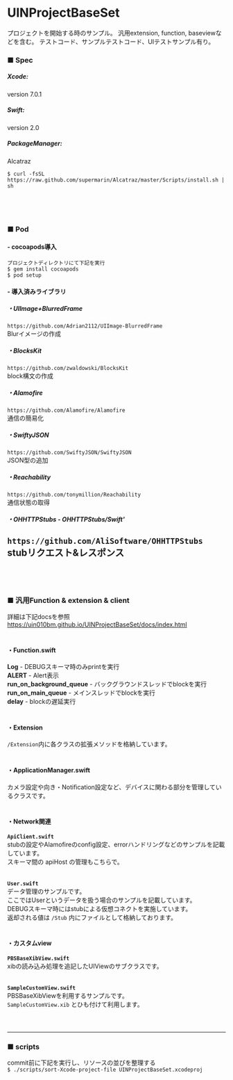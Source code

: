 # UINProjectBaseSet
プロジェクトを開始する時のサンプル。
汎用extension, function, baseviewなどを含む。
テストコード、サンプルテストコード、UIテストサンプル有り。

### ■ Spec

##### Xcode:
version 7.0.1
##### Swift:
version 2.0
##### PackageManager:
Alcatraz  
```
$ curl -fsSL https://raw.github.com/supermarin/Alcatraz/master/Scripts/install.sh | sh
```
　
-----------------------------
### ■ Pod
#### - cocoapods導入  
```
プロジェクトディレクトリにて下記を実行
$ gem install cocoapods
$ pod setup
```

#### - 導入済みライブラリ
##### ・UIImage+BlurredFrame  
`https://github.com/Adrian2112/UIImage-BlurredFrame`  
Blurイメージの作成  
##### ・BlocksKit  
`https://github.com/zwaldowski/BlocksKit`  
block構文の作成  
##### ・Alamofire  
`https://github.com/Alamofire/Alamofire`  
通信の簡易化  
##### ・SwiftyJSON  
`https://github.com/SwiftyJSON/SwiftyJSON`  
JSON型の追加  
##### ・Reachability  
`https://github.com/tonymillion/Reachability`  
通信状態の取得  
#####  ・OHHTTPStubs - OHHTTPStubs/Swift'  
`https://github.com/AliSoftware/OHHTTPStubs`  
stubリクエスト&レスポンス  
　  
　
-----------------------------
### ■ 汎用Function & extension & client
  
詳細は下記docsを参照  
https://uin010bm.github.io/UINProjectBaseSet/docs/index.html  
　  
#### ・Function.swift
**Log** - DEBUGスキーマ時のみprintを実行  
**ALERT** - Alert表示  
**run_on_background_queue** - バックグラウンドスレッドでblockを実行  
**run_on_main_queue** - メインスレッドでblockを実行  
**delay** - blockの遅延実行  
　
  
#### ・Extension
`/Extension`内に各クラスの拡張メソッドを格納しています。  
　
  
#### ・ApplicationManager.swift
カメラ設定や向き・Notification設定など、デバイスに関わる部分を管理しているクラスです。  
　
  
#### ・Network関連
**`ApiClient.swift`**  
stubの設定やAlamofireのconfig設定、errorハンドリングなどのサンプルを記載しています。  
スキーマ間の apiHost の管理もこちらで。  
　

**`User.swift`**  
データ管理のサンプルです。  
ここではUserというデータを扱う場合のサンプルを記載しています。  
DEBUGスキーマ時にはstubによる仮想コネクトを実施しています。  
返却される値は `/Stub` 内にファイルとして格納しております。  
　
  
#### ・カスタムview
**`PBSBaseXibView.swift`**  
xibの読み込み処理を追記したUIViewのサブクラスです。  
　

**`SampleCustomView.swift`**  
PBSBaseXibViewを利用するサンプルです。  
`SampleCustomView.xib` とひも付けて利用します。  
　  
　  

-----------------------------
### ■ scripts  
commit前に下記を実行し、リソースの並びを整理する  
`$ ./scripts/sort-Xcode-project-file UINProjectBaseSet.xcodeproj`  
　
